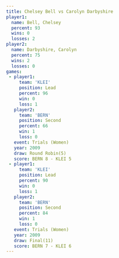 ```yaml
---
title: Chelsey Bell vs Carolyn Darbyshire
player1:                   
  name: Bell, Chelsey      
  percent: 93              
  wins: 0                  
  losses: 2                
player2:                   
  name: Darbyshire, Carolyn
  percent: 75              
  wins: 2                  
  losses: 0                
games:
 - player1:        
     team: 'KLEI'  
     position: Lead
     percent: 96   
     win: 0        
     loss: 1       
   player2:          
     team: 'BERN'    
     position: Second
     percent: 66     
     win: 1          
     loss: 0         
   event: Trials (Women) 
   year: 2009            
   draw: Round Robin(5)  
   score: BERN 8 - KLEI 5
 - player1:        
     team: 'KLEI'  
     position: Lead
     percent: 90   
     win: 0        
     loss: 1       
   player2:          
     team: 'BERN'    
     position: Second
     percent: 84     
     win: 1          
     loss: 0         
   event: Trials (Women) 
   year: 2009            
   draw: Final(11)       
   score: BERN 7 - KLEI 6
---
```

